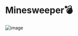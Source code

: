 # Minesweeper💣
![image](https://user-images.githubusercontent.com/89912205/174653392-17bd75ad-19f5-41bc-b166-719fa6ec783a.png)
